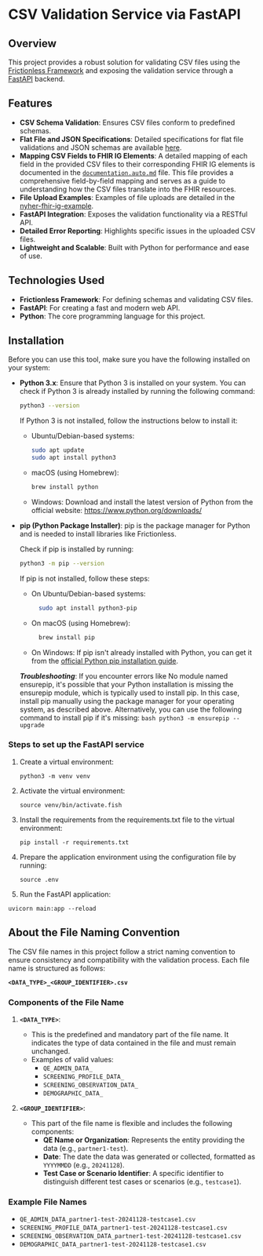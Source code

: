 
# CSV Validation Service via FastAPI 

## Overview

This project provides a robust solution for validating CSV files using the [Frictionless Framework](https://frictionlessdata.io/) and exposing the validation service through a [FastAPI](https://fastapi.tiangolo.com/) backend.

## Features 

- **CSV Schema Validation**: Ensures CSV files conform to predefined schemas.
- **Flat File and JSON Specifications**: Detailed specifications for flat file validations and JSON schemas are available [here](https://github.com/megin1989/polyglot-prime/blob/main/support/specifications/flat-file/README.md).
- **Mapping CSV Fields to FHIR IG Elements**: A detailed mapping of each field in the provided CSV files to their corresponding FHIR IG elements is documented in the [`documentation.auto.md`](https://github.com/tech-by-design/polyglot-prime/blob/main/support/specifications/flat-file/documentation.auto.md) file. This file provides a comprehensive field-by-field mapping and serves as a guide to understanding how the CSV files translate into the FHIR resources.
- **File Upload Examples**: Examples of file uploads are detailed in the [nyher-fhir-ig-example](https://github.com/tech-by-design/polyglot-prime/blob/main/support/specifications/flat-file/nyher-fhir-ig-example/README.md).
- **FastAPI Integration**: Exposes the validation functionality via a RESTful API.
- **Detailed Error Reporting**: Highlights specific issues in the uploaded CSV files.
- **Lightweight and Scalable**: Built with Python for performance and ease of use.

## Technologies Used

- **Frictionless Framework**: For defining schemas and validating CSV files.
- **FastAPI**: For creating a fast and modern web API.
- **Python**: The core programming language for this project.


## Installation 


Before you can use this tool, make sure you have the following installed on your system:

- **Python 3.x**:
  Ensure that Python 3 is installed on your system. You can check if Python 3 is already installed by running the following command:

  ```bash
  python3 --version
  ```
  If Python 3 is not installed, follow the instructions below to install it:
    - Ubuntu/Debian-based systems:
      ```bash
      sudo apt update
      sudo apt install python3
      ```
    - macOS (using Homebrew):
      ```bash
      brew install python
    - Windows: Download and install the latest version of Python from the official website: https://www.python.org/downloads/

- **pip (Python Package Installer)**: pip is the package manager for Python and is needed to install libraries like Frictionless.

  Check if pip is installed by running:
  ```bash
  python3 -m pip --version
  ```
  If pip is not installed, follow these steps:
    - On Ubuntu/Debian-based systems:
      ```bash
        sudo apt install python3-pip
      ```
    - On macOS (using Homebrew):
      ```bash
        brew install pip
      ```
    - On Windows: If pip isn't already installed with Python, you can get it from the [official Python pip installation guide](https://pip.pypa.io/en/stable/installation/).

  ***Troubleshooting***: 
    If you encounter errors like No module named ensurepip, it's possible that your Python installation is missing the ensurepip module, which is typically used to install pip. In this case, install pip manually using the package manager for your operating system, as described above. Alternatively, you can use the following command to install pip if it's missing:
      ```bash
        python3 -m ensurepip --upgrade
      ```

### Steps to set up the FastAPI service

1. Create a virtual environment:

   ```python3 -m venv venv```

2. Activate the virtual environment:

   ```source venv/bin/activate.fish```

3. Install the requirements from the requirements.txt file to the virtual environment:
    
   ```pip install -r requirements.txt```

4. Prepare the application environment using the configuration file by running:

   ```source .env```

5. Run the FastAPI application:
   
  ```uvicorn main:app --reload```


## About the File Naming Convention

The CSV file names in this project follow a strict naming convention to ensure consistency and compatibility with the validation process. Each file name is structured as follows:

**`<DATA_TYPE>_<GROUP_IDENTIFIER>.csv`**

### Components of the File Name

1. **`<DATA_TYPE>`**:
   - This is the predefined and mandatory part of the file name. It indicates the type of data contained in the file and must remain unchanged.
   - Examples of valid values:
     - `QE_ADMIN_DATA_` 
     - `SCREENING_PROFILE_DATA_` 
     - `SCREENING_OBSERVATION_DATA_`
     - `DEMOGRAPHIC_DATA_`     

2. **`<GROUP_IDENTIFIER>`**:
   - This part of the file name is flexible and includes the following components:
     - **QE Name or Organization**: Represents the entity providing the data (e.g., `partner1-test`).
     - **Date**: The date the data was generated or collected, formatted as `YYYYMMDD` (e.g., `20241128`).
     - **Test Case or Scenario Identifier**: A specific identifier to distinguish different test cases or scenarios (e.g., `testcase1`).

### Example File Names

- `QE_ADMIN_DATA_partner1-test-20241128-testcase1.csv` 
- `SCREENING_PROFILE_DATA_partner1-test-20241128-testcase1.csv` 
- `SCREENING_OBSERVATION_DATA_partner1-test-20241128-testcase1.csv`
- `DEMOGRAPHIC_DATA_partner1-test-20241128-testcase1.csv`
